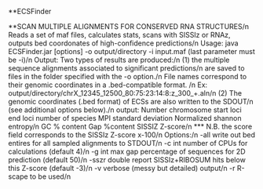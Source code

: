  **ECSFinder

**SCAN MULTIPLE ALIGNMENTS FOR CONSERVED RNA STRUCTURES/n
Reads a set of maf files, calculates stats, scans with SISSIz or RNAz, outputs bed coordonates of high-confidence predictions/n
                    Usage:     java  ECSFinder.jar [options] -o output/directory -i input.maf (last parameter must be -i)/n
                    Output: 	Two types of results are produced:/n
                               (1)  the multiple sequence alignments associated to significant predictions/n
                                    are saved to files in the folder specified with the -o option./n
                                    File names correspond to their genomic coordinates in a .bed-compatible format. /n
                                    Ex: output/directory/chrX_12345_12500_80:75:23:14:8:z_300_+.aln/n
                               (2)  The genomic coordinates (.bed format) of ECSs are also written to the SDOUT/n
                                    (see additional options below)./n
                    output: Number chromosome start loci  end loci number of species MPI standard deviation Normalized shannon entropy/n
                            GC % content Gap %content SISSIZ Z-score/n
                               ***  N.B. the score field corresponds to the SISSIz Z-score x-100/n
                    Options:/n
                      -all             write out bed entires for all sampled alignments to STDOUT/n
                      -c     int       number of CPUs for calculations (default 4)/n
                      -g     int       max gap percentage of sequences for 2D prediction (default 50)/n
                      -sszr  double    report SISSIz+RIBOSUM hits below this Z-score (default -3)/n
                      -v               verbose (messy but detailed) output/n
                      -r                R-scape to be used/n
